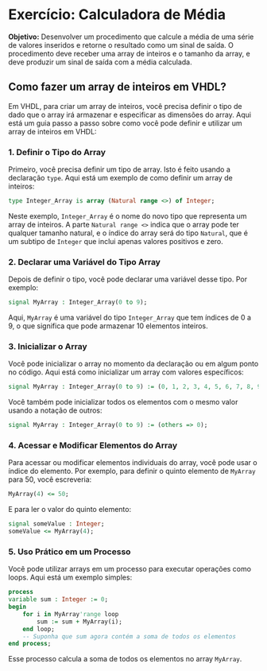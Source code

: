 # Exercício: Calculadora de Média

**Objetivo:** Desenvolver um procedimento que calcule a média de uma série de valores inseridos e retorne o resultado como um sinal de saída. O procedimento deve receber uma array de inteiros e o tamanho da array, e deve produzir um sinal de saída com a média calculada.

## Como fazer um array de inteiros em VHDL?

Em VHDL, para criar um array de inteiros, você precisa definir o tipo de dado que o array irá armazenar e especificar as dimensões do array. Aqui está um guia passo a passo sobre como você pode definir e utilizar um array de inteiros em VHDL:

### 1. Definir o Tipo do Array

Primeiro, você precisa definir um tipo de array. Isto é feito usando a declaração `type`. Aqui está um exemplo de como definir um array de inteiros:

```vhdl
type Integer_Array is array (Natural range <>) of Integer;
```

Neste exemplo, `Integer_Array` é o nome do novo tipo que representa um array de inteiros. A parte `Natural range <>` indica que o array pode ter qualquer tamanho natural, e o índice do array será do tipo `Natural`, que é um subtipo de `Integer` que inclui apenas valores positivos e zero.

### 2. Declarar uma Variável do Tipo Array

Depois de definir o tipo, você pode declarar uma variável desse tipo. Por exemplo:

```vhdl
signal MyArray : Integer_Array(0 to 9);
```

Aqui, `MyArray` é uma variável do tipo `Integer_Array` que tem índices de 0 a 9, o que significa que pode armazenar 10 elementos inteiros.

### 3. Inicializar o Array

Você pode inicializar o array no momento da declaração ou em algum ponto no código. Aqui está como inicializar um array com valores específicos:

```vhdl
signal MyArray : Integer_Array(0 to 9) := (0, 1, 2, 3, 4, 5, 6, 7, 8, 9);
```

Você também pode inicializar todos os elementos com o mesmo valor usando a notação de outros:

```vhdl
signal MyArray : Integer_Array(0 to 9) := (others => 0);
```

### 4. Acessar e Modificar Elementos do Array

Para acessar ou modificar elementos individuais do array, você pode usar o índice do elemento. Por exemplo, para definir o quinto elemento de `MyArray` para 50, você escreveria:

```vhdl
MyArray(4) <= 50;
```

E para ler o valor do quinto elemento:

```vhdl
signal someValue : Integer;
someValue <= MyArray(4);
```

### 5. Uso Prático em um Processo

Você pode utilizar arrays em um processo para executar operações como loops. Aqui está um exemplo simples:

```vhdl
process
variable sum : Integer := 0;
begin
    for i in MyArray'range loop
        sum := sum + MyArray(i);
    end loop;
    -- Suponha que sum agora contém a soma de todos os elementos
end process;
```

Esse processo calcula a soma de todos os elementos no array `MyArray`.

